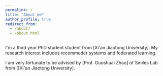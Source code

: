 ```yaml
---
permalink: /
title: "About me"
author_profile: true
redirect_from: 
  - /about/
  - /about.html
---
```


I'm a third year PhD student student from [Xi'an Jiaotong University]. My research interest includes recommeder systems and federated learning.

I am very fortunate to be advised by [Prof. Guoshuai Zhao] of Smiles Lab from [[Xi'an Jiaotong University].

